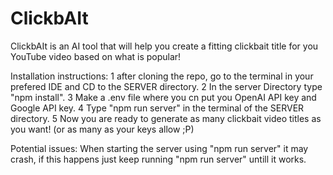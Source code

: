 # ClickbAIt
ClickbAIt is an AI tool that will help you create a fitting clickbait title for you YouTube video based on what is popular!

Installation instructions:
1 after cloning the repo, go to the terminal in your prefered IDE and CD to the SERVER directory.
2 In the server Directory type "npm install".
3 Make a .env file where you cn put you OpenAI API key and Google API key.
4 Type "npm run server" in the terminal of the SERVER directory.
5 Now you are ready to generate as many clickbait video titles as you want! (or as many as your keys allow ;P)

Potential issues:
When starting the server using "npm run server" it may crash, if this happens just keep running "npm run server" untill it works.
